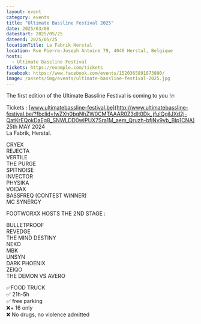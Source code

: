 ```yaml
---
layout: event
category: events
title: "Ultimate Bassline Festival 2025"
date: 2025/03/08
datestart: 2025/05/25
dateend: 2025/05/25
locationTitle: La Fabrik Herstal
location: Rue Pierre-Joseph Antoine 79, 4040 Herstal, Belgique
hosts:
  - Ultimate Bassline Festival
tickets: https://example.com/tickets
facebook: https://www.facebook.com/events/1520365891873890/
image: /assets/img/events/ultimate-bassline-festival-2025.jpg
---
```


The first edition of the Ultimate Bassline Festival is coming to you !🔥

Tickets : [www.ultimatebassline-festival.be](http://www.ultimatebassline-festival.be/?fbclid=IwZXh0bgNhZW0CMTAAAR0Z3dlt0Dk_jfuIQgilJXd2j-QatKrEQokDaEg8_SNWLDD0wIPUX7Sra1M_aem_Qruzh-bfjNv9vb_Blp1CNA)  
25th MAY 2024  
La Fabrik, Herstal.

CRYEX  
REJECTA  
VERTILE  
THE PURGE  
SPITNOISE  
INVECTOR  
PHYSIKA  
VOIDAX  
BASSFREQ (CONTEST WINNER)  
MC SYNERGY

FOOTWORXX HOSTS THE 2ND STAGE :

BULLETPROOF  
REVEDGE  
THE MIND DESTINY  
NEKO  
MBK  
UNSYN  
DARK PHOENIX  
ZEIQO  
THE DEMON VS AVERO

✅FOOD TRUCK  
✅ 21h-5h  
✅ free parking  
❌\+ 16 only  
❌ No drugs, no violence admitted
